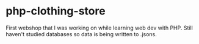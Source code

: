 # php-clothing-store
First webshop that I was working on while learning web dev with PHP. Still haven't studied databases so data is being written to .jsons.
